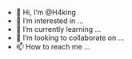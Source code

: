 - 👋 Hi, I’m @H4king
- 👀 I’m interested in ...
- 🌱 I’m currently learning ...
- 💞️ I’m looking to collaborate on ...
- 📫 How to reach me ...

<!---
H4king/H4king is a ✨ special ✨ repository because its `README.md` (this file) appears on your GitHub profile.
You can click the Preview link to take a look at your changes.
--->
